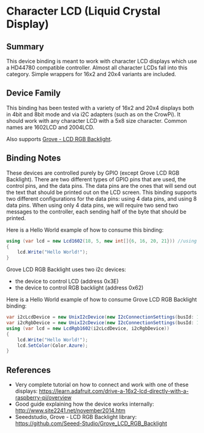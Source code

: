 # Character LCD (Liquid Crystal Display)

## Summary
This device binding is meant to work with character LCD displays which use a HD44780 compatible controller. Almost all character LCDs fall into this category. Simple wrappers for 16x2 and 20x4 variants are included.

## Device Family
This binding has been tested with a variety of 16x2 and 20x4 displays both in 4bit and 8bit mode and via i2C adapters (such as on the CrowPi). It should work with any character LCD with a 5x8 size character. Common names are 1602LCD and 2004LCD.

Also supports [Grove - LCD RGB Backlight](http://wiki.seeedstudio.com/Grove-LCD_RGB_Backlight/).

## Binding Notes
These devices are controlled purely by GPIO (except Grove LCD RGB Backlight). There are two different types of GPIO pins that are used, the control pins, and the data pins. The data pins are the ones that will send out the text that should be printed out on the LCD screen. This binding supports two different configurations for the data pins: using 4 data pins, and using 8 data pins. When using only 4 data pins, we will require two send two messages to the controller, each sending half of the byte that should be printed.

Here is a Hello World example of how to consume this binding:
```c#
using (var lcd = new Lcd1602(18, 5, new int[]{6, 16, 20, 21})) //using 4 data pins
{
    lcd.Write("Hello World!");
}
```

Grove LCD RGB Backlight uses two i2c devices:
- the device to control LCD (address 0x3E)
- the device to control RGB backlight (address 0x62)

Here is a Hello World example of how to consume Grove LCD RGB Backlight binding:
```c#
var i2cLcdDevice = new UnixI2cDevice(new I2cConnectionSettings(busId: 1, deviceAddress: 0x3E));
var i2cRgbDevice = new UnixI2cDevice(new I2cConnectionSettings(busId: 1, deviceAddress: 0x62));
using (var lcd = new LcdRgb1602(i2cLcdDevice, i2cRgbDevice))
{
    lcd.Write("Hello World!");
    lcd.SetColor(Color.Azure);
}
```

## References 
- Very complete tutorial on how to connect and work with one of these displays: https://learn.adafruit.com/drive-a-16x2-lcd-directly-with-a-raspberry-pi/overview
- Good guide explaining how the device works internally: http://www.site2241.net/november2014.htm
- Seeedstudio, Grove - LCD RGB Backlight library: https://github.com/Seeed-Studio/Grove_LCD_RGB_Backlight
